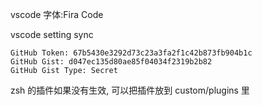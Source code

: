 
vscode 字体:Fira Code

vscode setting sync
```
GitHub Token: 67b5430e3292d73c23a3fa2f1c42b873fb904b1c
GitHub Gist: d047ec135d80ae85f04034f2319b2b82
GitHub Gist Type: Secret
```

zsh 的插件如果没有生效, 可以把插件放到 custom/plugins 里